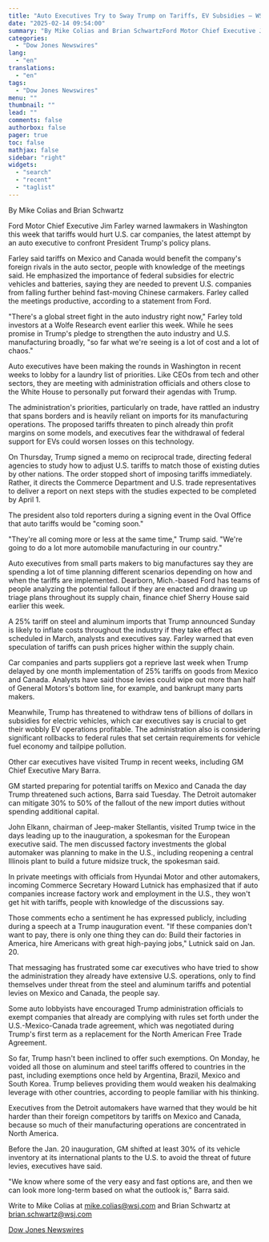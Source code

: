 ```yaml
---
title: "Auto Executives Try to Sway Trump on Tariffs, EV Subsidies — WSJ"
date: "2025-02-14 09:54:00"
summary: "By Mike Colias and Brian SchwartzFord Motor Chief Executive Jim Farley warned lawmakers in Washington this week that tariffs would hurt U.S. car companies, the latest attempt by an auto executive to confront President Trump's policy plans.Farley said tariffs on Mexico and Canada would benefit the company's foreign rivals in..."
categories:
  - "Dow Jones Newswires"
lang:
  - "en"
translations:
  - "en"
tags:
  - "Dow Jones Newswires"
menu: ""
thumbnail: ""
lead: ""
comments: false
authorbox: false
pager: true
toc: false
mathjax: false
sidebar: "right"
widgets:
  - "search"
  - "recent"
  - "taglist"
---
```


By Mike Colias and Brian Schwartz

Ford Motor Chief Executive Jim Farley warned lawmakers in Washington this week that tariffs would hurt U.S. car companies, the latest attempt by an auto executive to confront President Trump's policy plans.

Farley said tariffs on Mexico and Canada would benefit the company's foreign rivals in the auto sector, people with knowledge of the meetings said. He emphasized the importance of federal subsidies for electric vehicles and batteries, saying they are needed to prevent U.S. companies from falling further behind fast-moving Chinese carmakers. Farley called the meetings productive, according to a statement from Ford.

"There's a global street fight in the auto industry right now," Farley told investors at a Wolfe Research event earlier this week. While he sees promise in Trump's pledge to strengthen the auto industry and U.S. manufacturing broadly, "so far what we're seeing is a lot of cost and a lot of chaos."

Auto executives have been making the rounds in Washington in recent weeks to lobby for a laundry list of priorities. Like CEOs from tech and other sectors, they are meeting with administration officials and others close to the White House to personally put forward their agendas with Trump.

The administration's priorities, particularly on trade, have rattled an industry that spans borders and is heavily reliant on imports for its manufacturing operations. The proposed tariffs threaten to pinch already thin profit margins on some models, and executives fear the withdrawal of federal support for EVs could worsen losses on this technology.

On Thursday, Trump signed a memo on reciprocal trade, directing federal agencies to study how to adjust U.S. tariffs to match those of existing duties by other nations. The order stopped short of imposing tariffs immediately. Rather, it directs the Commerce Department and U.S. trade representatives to deliver a report on next steps with the studies expected to be completed by April 1.

The president also told reporters during a signing event in the Oval Office that auto tariffs would be "coming soon."

"They're all coming more or less at the same time," Trump said. "We're going to do a lot more automobile manufacturing in our country."

Auto executives from small parts makers to big manufactures say they are spending a lot of time planning different scenarios depending on how and when the tariffs are implemented. Dearborn, Mich.-based Ford has teams of people analyzing the potential fallout if they are enacted and drawing up triage plans throughout its supply chain, finance chief Sherry House said earlier this week.

A 25% tariff on steel and aluminum imports that Trump announced Sunday is likely to inflate costs throughout the industry if they take effect as scheduled in March, analysts and executives say. Farley warned that even speculation of tariffs can push prices higher within the supply chain.

Car companies and parts suppliers got a reprieve last week when Trump delayed by one month implementation of 25% tariffs on goods from Mexico and Canada. Analysts have said those levies could wipe out more than half of General Motors's bottom line, for example, and bankrupt many parts makers.

Meanwhile, Trump has threatened to withdraw tens of billions of dollars in subsidies for electric vehicles, which car executives say is crucial to get their wobbly EV operations profitable. The administration also is considering significant rollbacks to federal rules that set certain requirements for vehicle fuel economy and tailpipe pollution.

Other car executives have visited Trump in recent weeks, including GM Chief Executive Mary Barra.

GM started preparing for potential tariffs on Mexico and Canada the day Trump threatened such actions, Barra said Tuesday. The Detroit automaker can mitigate 30% to 50% of the fallout of the new import duties without spending additional capital.

John Elkann, chairman of Jeep-maker Stellantis, visited Trump twice in the days leading up to the inauguration, a spokesman for the European executive said. The men discussed factory investments the global automaker was planning to make in the U.S., including reopening a central Illinois plant to build a future midsize truck, the spokesman said.

In private meetings with officials from Hyundai Motor and other automakers, incoming Commerce Secretary Howard Lutnick has emphasized that if auto companies increase factory work and employment in the U.S., they won't get hit with tariffs, people with knowledge of the discussions say.

Those comments echo a sentiment he has expressed publicly, including during a speech at a Trump inauguration event. "If these companies don't want to pay, there is only one thing they can do: Build their factories in America, hire Americans with great high-paying jobs," Lutnick said on Jan. 20.

That messaging has frustrated some car executives who have tried to show the administration they already have extensive U.S. operations, only to find themselves under threat from the steel and aluminum tariffs and potential levies on Mexico and Canada, the people say.

Some auto lobbyists have encouraged Trump administration officials to exempt companies that already are complying with rules set forth under the U.S.-Mexico-Canada trade agreement, which was negotiated during Trump's first term as a replacement for the North American Free Trade Agreement.

So far, Trump hasn't been inclined to offer such exemptions. On Monday, he voided all those on aluminum and steel tariffs offered to countries in the past, including exemptions once held by Argentina, Brazil, Mexico and South Korea. Trump believes providing them would weaken his dealmaking leverage with other countries, according to people familiar with his thinking.

Executives from the Detroit automakers have warned that they would be hit harder than their foreign competitors by tariffs on Mexico and Canada, because so much of their manufacturing operations are concentrated in North America.

Before the Jan. 20 inauguration, GM shifted at least 30% of its vehicle inventory at its international plants to the U.S. to avoid the threat of future levies, executives have said.

"We know where some of the very easy and fast options are, and then we can look more long-term based on what the outlook is," Barra said.

Write to Mike Colias at mike.colias@wsj.com and Brian Schwartz at brian.schwartz@wsj.com

[Dow Jones Newswires](https://www.tradingview.com/news/DJN_DN20250213018123:0/)
